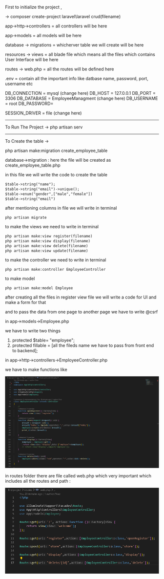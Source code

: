 First to initialize the project , 

->
    composer create-project laravel\laravel crud(filename)

app->http->controllers =  all controllers will be here 

app->models = all models will be here 

database -> migrations = whicherver table we will create will be here 

resources -> views = all blade file which means all the files which contains User Interface will be here 

routes -> web.php = all the routes will be defined here

.env = contain all the important info like datbase name, password, port, username etc

DB_CONNECTION = mysql (change here)
DB_HOST = 127.0.0.1
DB_PORT = 3306
DB_DATABASE = EmployeeManagment (change here)
DB_USERNAME = root
DB_PASSWORD=

SESSION_DRIVER = file (change here)


**********************************************

To Run The Project -> php artisan serv

**********************************************

To Create the table ->

php artisan make:migration create_employee_table


database->migration : here the file will be created as create_employee_table.php

in this file we will write the code to create the table

    $table->string("name");
    $table->string("email")->unique();
    $table->enum("gender",["male","female"])
    $table->string("email")

after mentioning columns in file we will write in terminal 

    php artisan migrate


to make the views we need to write in terminal

    php artisan make:view register(filename)
    php artisan make:view display(filename)
    php artisan make:view delete(filename)
    php artisan make:view update(filename)

to make the controller we need to write in terminal

    php artisan make:controller EmployeeController

to make model 

    php artisan make:model Employee


after creating all the files in register view file we will write a code for UI and make a form for that 

and to pass the data from one page to another page we have to write @csrf




in app->models->Employee.php

we have to write two things

1) protected $table= "employee";
2) protected fillable = [all the fileds name we have to pass from front end to backend];


in app->http->controllers->EmployeeController.php

we have to make functions like 

![alt text](image.png)



in routes folder there are file called web.php which very important which includes all the routes and path :

![alt text](image-1.png)